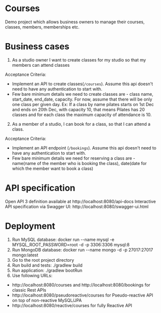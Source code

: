 # Courses
Demo project which allows business owners to manage their courses, classes, members, memberships etc.

# Business cases
1) As a studio owner I want to create classes for my studio so that my members can attend classes

Acceptance Criteria:
- Implement an API to create classes(`/courses`). Assume this api doesn't need to have any
authentication to start with.
- Few bare minimum details we need to create classes are - class name, start_date, end_date,
capacity. For now, assume that there will be only one class per given day. Ex: If a class by
name pilates starts on 1st Dec and ends on 20th Dec, with capacity 10, that means Pilates
has 20 classes and for each class the maximum capacity of attendance is 10.

2) As a member of a studio, I can book for a class, so that I can attend a class.

Acceptance Criteria:
- Implement an API endpoint (`/bookings`). Assume this api doesn't need to have any
authentication to start with.
- Few bare minimum details we need for reserving a class are - name(name of the member who
is booking the class), date(date for which the member want to book a class)

# API specification
Open API 3 definition available at http://localhost:8080/api-docs 
Interactive API specification via Swagger UI: http://localhost:8080/swagger-ui.html

# Deployment
1) Run MySQL database: docker run --name mysql -e MYSQL_ROOT_PASSWORD=root -d -p 3306:3306 mysql:8
2) Run MongoDB database: docker run --name mongo -d -p 27017:27017 mongo:latest
3) Go to the root project directory
4) Run build and tests: ./gradlew build
5) Run application: ./gradlew bootRun
6) Use following URLs:
- http://localhost:8080/courses and http://localhost:8080/bookings for classic Rest APIs
- http://localhost:8080/pseudoreactive/courses for Pseudo-reactive API on top of non-reactive MySQL/JPA
- http://localhost:8080/reactive/courses for fully Reactive API 
